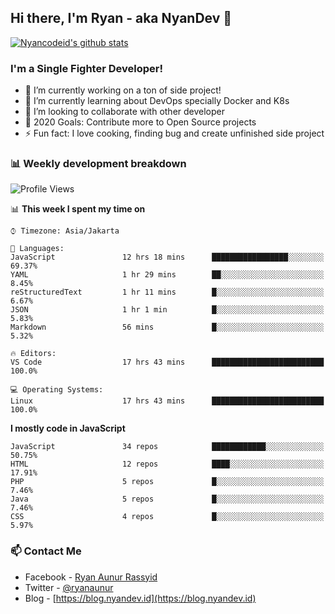 ## Hi there, I'm Ryan - aka NyanDev 👋

[![Nyancodeid's github stats](https://github-readme-stats.vercel.app/api?username=nyancodeid)](https://github.com/nyancodeid/nyancodeid)

### I'm a Single Fighter Developer!
- 🔭 I’m currently working on a ton of side project!
- 🌱 I’m currently learning about DevOps specially Docker and K8s
- 👯 I’m looking to collaborate with other developer
- 🥅 2020 Goals: Contribute more to Open Source projects
- ⚡ Fun fact: I love cooking, finding bug and create unfinished side project 

### 📊 Weekly development breakdown

<!--START_SECTION:waka-->
![Profile Views](http://img.shields.io/badge/Profile%20Views-151-blue)

📊 **This week I spent my time on** 

```text
⌚︎ Timezone: Asia/Jakarta

💬 Languages: 
JavaScript               12 hrs 18 mins      █████████████████░░░░░░░░   69.37% 
YAML                     1 hr 29 mins        ██░░░░░░░░░░░░░░░░░░░░░░░   8.45% 
reStructuredText         1 hr 11 mins        █░░░░░░░░░░░░░░░░░░░░░░░░   6.67% 
JSON                     1 hr 1 min          █░░░░░░░░░░░░░░░░░░░░░░░░   5.83% 
Markdown                 56 mins             █░░░░░░░░░░░░░░░░░░░░░░░░   5.32%

🔥 Editors: 
VS Code                  17 hrs 43 mins      █████████████████████████   100.0%

💻 Operating Systems: 
Linux                    17 hrs 43 mins      █████████████████████████   100.0%

```

**I mostly code in JavaScript** 

```text
JavaScript               34 repos            ████████████░░░░░░░░░░░░░   50.75% 
HTML                     12 repos            ████░░░░░░░░░░░░░░░░░░░░░   17.91% 
PHP                      5 repos             █░░░░░░░░░░░░░░░░░░░░░░░░   7.46% 
Java                     5 repos             █░░░░░░░░░░░░░░░░░░░░░░░░   7.46% 
CSS                      4 repos             █░░░░░░░░░░░░░░░░░░░░░░░░   5.97%

```



<!--END_SECTION:waka-->

### 📫 Contact Me
- Facebook - [Ryan Aunur Rassyid](https://facebook.com/ryan.hac)
- Twitter - [@ryanaunur](https://twitter.com/ryanaunur)
- Blog - [https://blog.nyandev.id](https://blog.nyandev.id)
